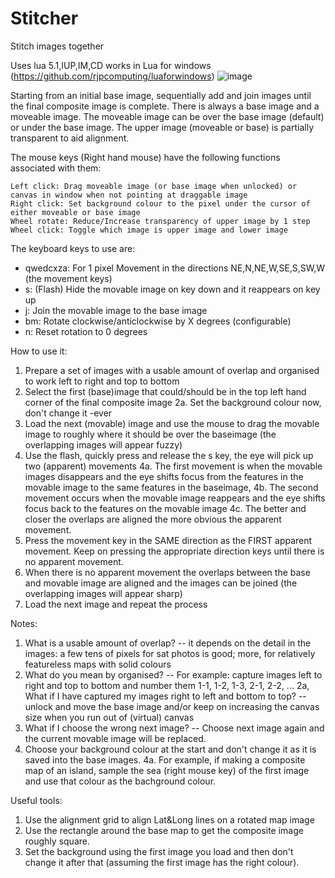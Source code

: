 # Stitcher
Stitch images together

Uses lua 5.1,IUP,IM,CD works in Lua for windows (https://github.com/rjpcomputing/luaforwindows)
![image](https://user-images.githubusercontent.com/2499176/163339381-e7759777-c799-4343-8f6d-c2533a02b7ad.png)


Starting from an initial base image, sequentially add and join images until the final composite image is complete.
There is always a base image and a moveable image. The moveable image can be over the base image (default) or under the base image.
The upper image (moveable or base) is partially transparent to aid alignment.

The mouse keys (Right hand mouse) have the following functions associated with them:

	Left click: Drag moveable image (or base image when unlocked) or canvas in window when not pointing at draggable image
	Right click: Set background colour to the pixel under the cursor of either moveable or base image
	Wheel rotate: Reduce/Increase transparency of upper image by 1 step
	Wheel click: Toggle which image is upper image and lower image

The keyboard keys to use are:

- qwedcxza: For 1 pixel Movement in the directions NE,N,NE,W,SE,S,SW,W (the movement keys)
- s:	(Flash) Hide the movable image on key down and it reappears on key up
- j:	Join the movable image to the base image
- bm:	Rotate clockwise/anticlockwise by X degrees (configurable)
- n:	Reset rotation to 0 degrees

How to use it:
1. Prepare a set of images with a usable amount of overlap and organised to work left to right and top to bottom
2. Select the first (base)image that could/should be in the top left hand corner of the final composite image
2a. Set the background colour now, don't change it -ever
3. Load the next (movable) image and use the mouse to drag the movable image to roughly where it should be over the baseimage (the overlapping images will appear fuzzy)
4. Use the flash, quickly press and release the s key, the eye will pick up two (apparent) movements
4a. The first movement is when the movable images disappears and the eye shifts focus from the features in the movable image to the same features in the baseimage,
4b. The second movement occurs when the movable image reappears and the eye shifts focus back to the features on the movable image
4c. The better and closer the overlaps are aligned the more obvious the apparent movement.
5. Press the movement key in the SAME direction as the FIRST apparent movement. Keep on pressing the appropriate direction keys until there is no apparent movement.
6. When there is no apparent movement the overlaps between the base and movable image are aligned and the images can be joined (the overlapping images will appear sharp)
7. Load the next image and repeat the process

Notes:
1. What is a usable amount of overlap? -- it depends on the detail in the images: a few tens of pixels for sat photos is good; more, for relatively featureless maps with solid colours
2. What do you mean by organised? -- For example: capture images left to right and top to bottom and number them 1-1, 1-2, 1-3, 2-1, 2-2, ...
2a, What if I have captured my images right to left and bottom to top? -- unlock and move the base image and/or keep on increasing the canvas size when you run out of (virtual) canvas
3. What if I choose the wrong next image? -- Choose next image again and the current movable image will be replaced.
4. Choose your background colour at the start and don't change it as it is saved into the base images.
4a. For example, if making a composite map of an island, sample the sea (right mouse key) of the first image and use that colour as the bachground colour.

Useful tools:
1. Use the alignment grid to align Lat&Long lines on a rotated map image
2. Use the rectangle around the base map to get the composite image roughly square.
3. Set the background using the first image you load and then don't change it after that  (assuming the first image has the right colour).
